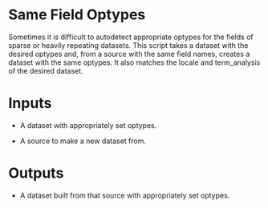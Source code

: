 # Same Field Optypes

Sometimes it is difficult to autodetect appropriate optypes for the
fields of sparse or heavily repeating datasets. This script takes a
dataset with the desired optypes and, from a source with the same
field names, creates a dataset with the same optypes. It also matches
the locale and term_analysis of the desired dataset.

# Inputs

- A dataset with appropriately set optypes.

- A source to make a new dataset from.

# Outputs

- A dataset built from that source with appropriately set optypes.
